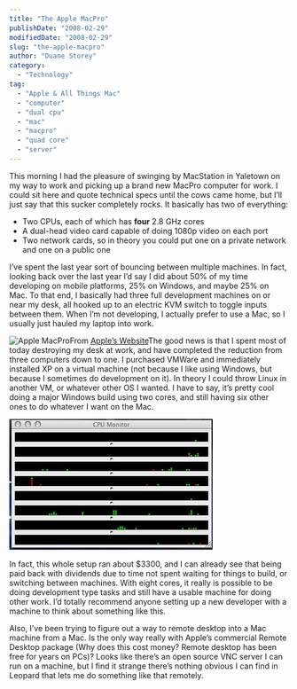 ```yaml
---
title: "The Apple MacPro"
publishDate: "2008-02-29"
modifiedDate: "2008-02-29"
slug: "the-apple-macpro"
author: "Duane Storey"
category:
  - "Technology"
tag:
  - "Apple & All Things Mac"
  - "computer"
  - "dual cpu"
  - "mac"
  - "macpro"
  - "quad core"
  - "server"
---
```


This morning I had the pleasure of swinging by MacStation in Yaletown on my way to work and picking up a brand new MacPro computer for work. I could sit here and quote technical specs until the cows came home, but I’ll just say that this sucker completely rocks. It basically has two of everything:

- Two CPUs, each of which has **four** 2.8 GHz cores
- A dual-head video card capable of doing 1080p video on each port
- Two network cards, so in theory you could put one on a private network and one on a public one

I’ve spent the last year sort of bouncing between multiple machines. In fact, looking back over the last year I’d say I did about 50% of my time developing on mobile platforms, 25% on Windows, and maybe 25% on Mac. To that end, I basically had three full development machines on or near my desk, all hooked up to an electric KVM switch to toggle inputs between them. When I’m not developing, I actually prefer to use a Mac, so I usually just hauled my laptop into work.

![Apple MacPro](http://www.migratorynerd.com/wp-content/uploads/2008/02/macpro_display.jpg)From [Apple’s Website](http://www.apple.com)The good news is that I spent most of today destroying my desk at work, and have completed the reduction from three computers down to one. I purchased VMWare and immediately installed XP on a virtual machine (not because I like using Windows, but because I sometimes do development on it). In theory I could throw Linux in another VM, or whatever other OS I wanted. I have to say, it’s pretty cool doing a major Windows build using two cores, and still having six other ones to do whatever I want on the Mac.

![](_images/the-apple-macpro-1.jpg)

In fact, this whole setup ran about $3300, and I can already see that being paid back with dividends due to time not spent waiting for things to build, or switching between machines. With eight cores, it really is possible to be doing development type tasks and still have a usable machine for doing other work. I’d totally recommend anyone setting up a new developer with a machine to think about something like this.

Also, I’ve been trying to figure out a way to remote desktop into a Mac machine from a Mac. Is the only way really with Apple’s commercial Remote Desktop package (Why does this cost money? Remote desktop has been free for years on PCs)? Looks like there’s an open source VNC server I can run on a machine, but I find it strange there’s nothing obvious I can find in Leopard that lets me do something like that remotely.
